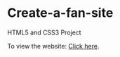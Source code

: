 # Create-a-fan-site

HTML5 and CSS3 Project

To view the website: [Click here](http://htmlpreview.github.io/?https://github.com/jjang3530/Create-a-fan-site/blob/master/Index.html).
